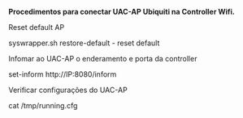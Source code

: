 <strong> Procedimentos para conectar UAC-AP Ubiquiti na Controller Wifi.</strong>

Reset default AP

syswrapper.sh restore-default - reset default 

Infomar ao UAC-AP o enderamento e porta da controller

set-inform http://IP:8080/inform

Verificar configurações do UAC-AP

cat /tmp/running.cfg
